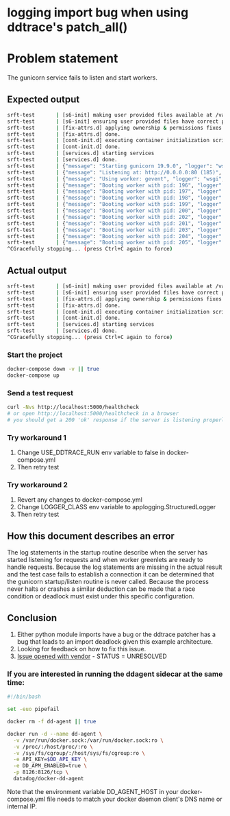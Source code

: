 # logging import bug when using ddtrace's patch_all()

# Problem statement

The gunicorn service fails to listen and start workers.

## Expected output

```bash
srft-test       | [s6-init] making user provided files available at /var/run/s6/etc...exited 0.
srft-test       | [s6-init] ensuring user provided files have correct perms...exited 0.
srft-test       | [fix-attrs.d] applying ownership & permissions fixes...
srft-test       | [fix-attrs.d] done.
srft-test       | [cont-init.d] executing container initialization scripts...
srft-test       | [cont-init.d] done.
srft-test       | [services.d] starting services
srft-test       | [services.d] done.
srft-test       | {"message": "Starting gunicorn 19.9.0", "logger": "wsgi", "level": "info", "timestamp": "2019-02-13T18:29:09.352518Z"}
srft-test       | {"message": "Listening at: http://0.0.0.0:80 (185)", "logger": "wsgi", "level": "info", "timestamp": "2019-02-13T18:29:09.353846Z"}
srft-test       | {"message": "Using worker: gevent", "logger": "wsgi", "level": "info", "timestamp": "2019-02-13T18:29:09.354148Z"}
srft-test       | {"message": "Booting worker with pid: 196", "logger": "wsgi", "level": "info", "timestamp": "2019-02-13T18:29:09.359503Z"}
srft-test       | {"message": "Booting worker with pid: 197", "logger": "wsgi", "level": "info", "timestamp": "2019-02-13T18:29:09.408602Z"}
srft-test       | {"message": "Booting worker with pid: 198", "logger": "wsgi", "level": "info", "timestamp": "2019-02-13T18:29:09.486338Z"}
srft-test       | {"message": "Booting worker with pid: 199", "logger": "wsgi", "level": "info", "timestamp": "2019-02-13T18:29:09.576785Z"}
srft-test       | {"message": "Booting worker with pid: 200", "logger": "wsgi", "level": "info", "timestamp": "2019-02-13T18:29:09.635723Z"}
srft-test       | {"message": "Booting worker with pid: 202", "logger": "wsgi", "level": "info", "timestamp": "2019-02-13T18:29:09.717828Z"}
srft-test       | {"message": "Booting worker with pid: 201", "logger": "wsgi", "level": "info", "timestamp": "2019-02-13T18:29:09.729812Z"}
srft-test       | {"message": "Booting worker with pid: 203", "logger": "wsgi", "level": "info", "timestamp": "2019-02-13T18:29:09.792592Z"}
srft-test       | {"message": "Booting worker with pid: 204", "logger": "wsgi", "level": "info", "timestamp": "2019-02-13T18:29:09.876548Z"}
srft-test       | {"message": "Booting worker with pid: 205", "logger": "wsgi", "level": "info", "timestamp": "2019-02-13T18:29:09.955908Z"}
^CGracefully stopping... (press Ctrl+C again to force)
```

## Actual output

```bash
srft-test       | [s6-init] making user provided files available at /var/run/s6/etc...exited 0.
srft-test       | [s6-init] ensuring user provided files have correct perms...exited 0.
srft-test       | [fix-attrs.d] applying ownership & permissions fixes...
srft-test       | [fix-attrs.d] done.
srft-test       | [cont-init.d] executing container initialization scripts...
srft-test       | [cont-init.d] done.
srft-test       | [services.d] starting services
srft-test       | [services.d] done.
^CGracefully stopping... (press Ctrl+C again to force)
```

### Start the project

```bash
docker-compose down -v || true
docker-compose up
```

### Send a test request

```bash
curl -Nvs http://localhost:5000/healthcheck
# or open http://localhost:5000/healthcheck in a browser
# you should get a 200 'ok' response if the server is listening properly
```

### Try workaround 1

1. Change USE_DDTRACE_RUN env variable to false in docker-compose.yml
1. Then retry test

### Try workaround 2

1. Revert any changes to docker-compose.yml
1. Change LOGGER_CLASS env variable to applogging.StructuredLogger
1. Then retry test

## How this document describes an error

The log statements in the startup routine describe when the server has started listening for requests and when worker greenlets are ready to handle requests. Because the log statements are missing in the actual result and the test case fails to establish a connection it can be determined that the gunicorn startup/listen routine is never called. Because the process never halts or crashes a similar deduction can be made that a race condition or deadlock must exist under this specific configuration.

## Conclusion

1. Either python module imports have a bug or the ddtrace patcher has a bug that leads to an import deadlock given this example architecture.
1. Looking for feedback on how to fix this issue.
1. [Issue opened with vendor](https://github.com/DataDog/dd-trace-py/issues/827) - STATUS = UNRESOLVED

### If you are interested in running the ddagent sidecar at the same time:

```bash
#!/bin/bash

set -euo pipefail

docker rm -f dd-agent || true

docker run -d --name dd-agent \
  -v /var/run/docker.sock:/var/run/docker.sock:ro \
  -v /proc/:/host/proc/:ro \
  -v /sys/fs/cgroup/:/host/sys/fs/cgroup:ro \
  -e API_KEY=$DD_API_KEY \
  -e DD_APM_ENABLED=true \
  -p 8126:8126/tcp \
  datadog/docker-dd-agent
```

Note that the environment variable DD_AGENT_HOST in your docker-compose.yml file
needs to match your docker daemon client's DNS name or internal IP.
